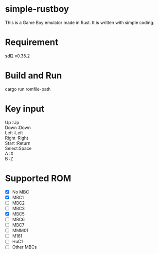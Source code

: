 # simple-rustboy
This is a Game Boy emulator made in Rust.
It is written with simple coding.

# Requirement
sdl2 v0.35.2

# Build and Run
cargo run romfile-path

# Key input
Up    :Up  
Down  :Down  
Left  :Left  
Right :Right  
Start :Return  
Select:Space  
A     :X  
B     :Z  

# Supported ROM
- [x] No MBC
- [x] MBC1
- [ ] MBC2
- [ ] MBC3
- [x] MBC5
- [ ] MBC6
- [ ] MBC7
- [ ] MMM01
- [ ] M161
- [ ] HuC1
- [ ] Other MBCs
